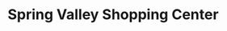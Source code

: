 ---
title: "Spring Valley Shopping Center"
url: /nairobi/spring-valley-shopping-center/
shop: Supermarkt
---